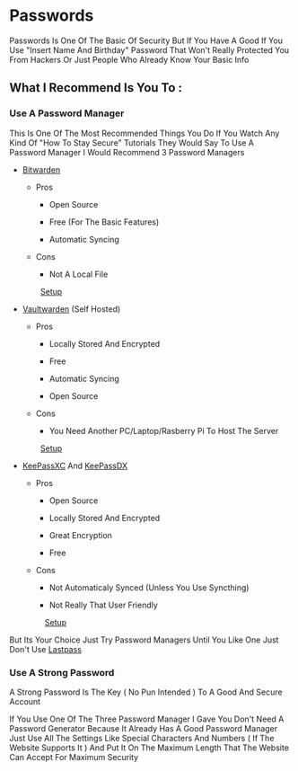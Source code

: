# Passwords

Passwords Is One Of The Basic Of Security But If You Have A Good If You Use "Insert Name And Birthday" Password That Won't Really Protected You From Hackers Or Just People Who Already Know Your Basic Info

## What I Recommend Is You To :

### Use A Password Manager

This Is One Of The Most Recommended Things You Do If You Watch Any Kind Of "How To Stay Secure" Tutorials They Would Say To Use A Password Manager I Would Recommend 3 Password Managers

- [Bitwarden](https://bitwarden.com/)
  
  - Pros
    
    - Open Source
    
    - Free (For The Basic Features)
    
    - Automatic Syncing
  
  - Cons
    
    - Not A Local File
  
          [Setup](https://youtu.be/qzuut0-noHk)

- [Vaultwarden](https://github.com/dani-garcia/vaultwarden) (Self Hosted)
  
  - Pros
    
    - Locally Stored And Encrypted
    
    - Free
    
    - Automatic Syncing
    
    - Open Source
  
  - Cons
    
    - You Need Another PC/Laptop/Rasberry Pi To Host The Server
  
          [Setup](https://youtu.be/eCJA1F72izc)

- [KeePassXC](https://keepassxc.org/) And [KeePassDX](https://www.keepassdx.com/)
  
  - Pros
    
    - Open Source
    
    - Locally Stored And Encrypted
    
    - Great Encryption
    
    - Free
  
  - Cons
    
    - Not Automaticaly Synced (Unless You Use Syncthing)
    
    - Not Really That User Friendly

                [Setup](https://youtu.be/TzR2VKGksm8)

But Its Your Choice Just Try Password Managers Until You Like One
Just Don't Use [Lastpass](https://debugger.medium.com/you-need-a-password-manager-just-dont-use-lastpass-4b4ef3d485f)  

### Use A Strong Password

A Strong Password Is The Key ( No Pun Intended ) To A Good And Secure Account 

If You Use One Of The Three Password Manager I Gave You Don't Need A Password Generator Because It Already Has A Good Password Manager Just Use All The Settings Like Special Characters And Numbers ( If The Website Supports It ) And Put It On The Maximum Length That The Website Can Accept For Maximum Security
